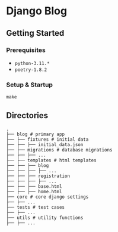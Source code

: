 # Django Blog

## Getting Started

### Prerequisites

* `python-3.11.*`
* `poetry-1.8.2`

### Setup & Startup

`make`

## Directories

```plaintext
.
├── blog # primary app
├── ├── fixtures # initial data
├── ├── ├── initial_data.json
├── ├── migrations # database migrations
├── ├── ├── ...
├── ├── templates # html templates
├── ├── ├── blog
├── ├── ├── ├── ...
├── ├── ├── registration
├── ├── ├── ├── ...
├── ├── ├── base.html
├── ├── ├── home.html
├── core # core django settings
├── ├── ...
├── tests # test cases
├── ├── ...
├── utils # utility functions
├── ├── ...
```
